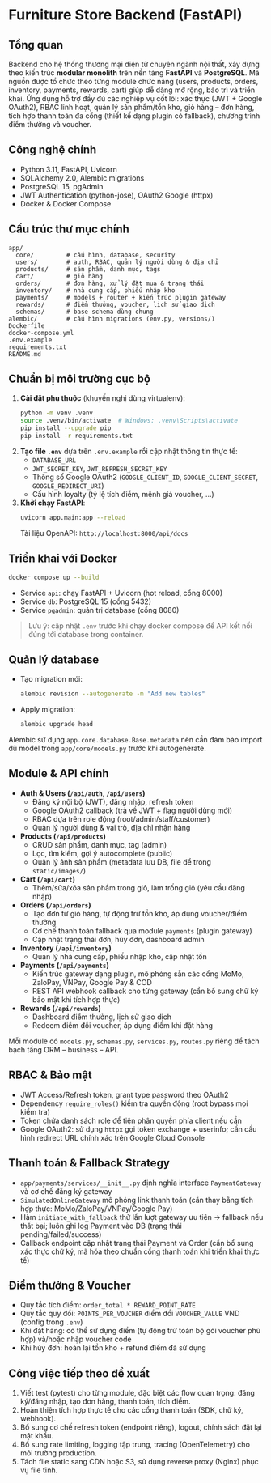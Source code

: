# Furniture Store Backend (FastAPI)

## Tổng quan

Backend cho hệ thống thương mại điện tử chuyên ngành nội thất, xây dựng theo kiến trúc **modular monolith** trên nền tảng **FastAPI** và **PostgreSQL**. Mã nguồn được tổ chức theo từng module chức năng (users, products, orders, inventory, payments, rewards, cart) giúp dễ dàng mở rộng, bảo trì và triển khai. Ứng dụng hỗ trợ đầy đủ các nghiệp vụ cốt lõi: xác thực (JWT + Google OAuth2), RBAC linh hoạt, quản lý sản phẩm/tồn kho, giỏ hàng – đơn hàng, tích hợp thanh toán đa cổng (thiết kế dạng plugin có fallback), chương trình điểm thưởng và voucher.

## Công nghệ chính

- Python 3.11, FastAPI, Uvicorn
- SQLAlchemy 2.0, Alembic migrations
- PostgreSQL 15, pgAdmin
- JWT Authentication (python-jose), OAuth2 Google (httpx)
- Docker & Docker Compose

## Cấu trúc thư mục chính

```
app/
  core/         # cấu hình, database, security
  users/        # auth, RBAC, quản lý người dùng & địa chỉ
  products/     # sản phẩm, danh mục, tags
  cart/         # giỏ hàng
  orders/       # đơn hàng, xử lý đặt mua & trạng thái
  inventory/    # nhà cung cấp, phiếu nhập kho
  payments/     # models + router + kiến trúc plugin gateway
  rewards/      # điểm thưởng, voucher, lịch sử giao dịch
  schemas/      # base schema dùng chung
alembic/        # cấu hình migrations (env.py, versions/)
Dockerfile
docker-compose.yml
.env.example
requirements.txt
README.md
```

## Chuẩn bị môi trường cục bộ

1. **Cài đặt phụ thuộc** (khuyến nghị dùng virtualenv):
   ```bash
   python -m venv .venv
   source .venv/bin/activate  # Windows: .venv\Scripts\activate
   pip install --upgrade pip
   pip install -r requirements.txt
   ```
2. **Tạo file `.env`** dựa trên `.env.example` rồi cập nhật thông tin thực tế:
   - `DATABASE_URL`
   - `JWT_SECRET_KEY`, `JWT_REFRESH_SECRET_KEY`
   - Thông số Google OAuth2 (`GOOGLE_CLIENT_ID`, `GOOGLE_CLIENT_SECRET`, `GOOGLE_REDIRECT_URI`)
   - Cấu hình loyalty (tỷ lệ tích điểm, mệnh giá voucher, …)
3. **Khởi chạy FastAPI**:
   ```bash
   uvicorn app.main:app --reload
   ```
   Tài liệu OpenAPI: `http://localhost:8000/api/docs`

## Triển khai với Docker

```bash
docker compose up --build
```

- Service `api`: chạy FastAPI + Uvicorn (hot reload, cổng 8000)
- Service `db`: PostgreSQL 15 (cổng 5432)
- Service `pgadmin`: quản trị database (cổng 8080)

> Lưu ý: cập nhật `.env` trước khi chạy docker compose để API kết nối đúng tới database trong container.

## Quản lý database

- Tạo migration mới:
  ```bash
  alembic revision --autogenerate -m "Add new tables"
  ```
- Apply migration:
  ```bash
  alembic upgrade head
  ```

Alembic sử dụng `app.core.database.Base.metadata` nên cần đảm bảo import đủ model trong `app/core/models.py` trước khi autogenerate.

## Module & API chính

- **Auth & Users (`/api/auth`, `/api/users`)**
  - Đăng ký nội bộ (JWT), đăng nhập, refresh token
  - Google OAuth2 callback (trả về JWT + flag người dùng mới)
  - RBAC dựa trên role động (root/admin/staff/customer)
  - Quản lý người dùng & vai trò, địa chỉ nhận hàng
- **Products (`/api/products`)**
  - CRUD sản phẩm, danh mục, tag (admin)
  - Lọc, tìm kiếm, gợi ý autocomplete (public)
  - Quản lý ảnh sản phẩm (metadata lưu DB, file để trong `static/images/`)
- **Cart (`/api/cart`)**
  - Thêm/sửa/xóa sản phẩm trong giỏ, làm trống giỏ (yêu cầu đăng nhập)
- **Orders (`/api/orders`)**
  - Tạo đơn từ giỏ hàng, tự động trừ tồn kho, áp dụng voucher/điểm thưởng
  - Cơ chế thanh toán fallback qua module `payments` (plugin gateway)
  - Cập nhật trạng thái đơn, hủy đơn, dashboard admin
- **Inventory (`/api/inventory`)**
  - Quản lý nhà cung cấp, phiếu nhập kho, cập nhật tồn
- **Payments (`/api/payments`)**
  - Kiến trúc gateway dạng plugin, mô phỏng sẵn các cổng MoMo, ZaloPay, VNPay, Google Pay & COD
  - REST API webhook callback cho từng gateway (cần bổ sung chữ ký bảo mật khi tích hợp thực)
- **Rewards (`/api/rewards`)**
  - Dashboard điểm thưởng, lịch sử giao dịch
  - Redeem điểm đổi voucher, áp dụng điểm khi đặt hàng

Mỗi module có `models.py`, `schemas.py`, `services.py`, `routes.py` riêng để tách bạch tầng ORM – business – API.

## RBAC & Bảo mật

- JWT Access/Refresh token, grant type password theo OAuth2
- Dependency `require_roles()` kiểm tra quyền động (root bypass mọi kiểm tra)
- Token chứa danh sách role để tiện phân quyền phía client nếu cần
- Google OAuth2: sử dụng `httpx` gọi token exchange + userinfo; cần cấu hình redirect URL chính xác trên Google Cloud Console

## Thanh toán & Fallback Strategy

- `app/payments/services/__init__.py` định nghĩa interface `PaymentGateway` và cơ chế đăng ký gateway
- `SimulatedOnlineGateway` mô phỏng link thanh toán (cần thay bằng tích hợp thực: MoMo/ZaloPay/VNPay/Google Pay)
- Hàm `initiate_with_fallback` thử lần lượt gateway ưu tiên -> fallback nếu thất bại; luôn ghi log Payment vào DB (trạng thái pending/failed/success)
- Callback endpoint cập nhật trạng thái Payment và Order (cần bổ sung xác thực chữ ký, mã hóa theo chuẩn cổng thanh toán khi triển khai thực tế)

## Điểm thưởng & Voucher

- Quy tắc tích điểm: `order_total * REWARD_POINT_RATE`
- Quy tắc quy đổi: `POINTS_PER_VOUCHER` điểm đổi `VOUCHER_VALUE` VND (config trong `.env`)
- Khi đặt hàng: có thể sử dụng điểm (tự động trừ toàn bộ gói voucher phù hợp) và/hoặc nhập voucher code
- Khi hủy đơn: hoàn lại tồn kho + refund điểm đã sử dụng

## Công việc tiếp theo đề xuất

1. Viết test (pytest) cho từng module, đặc biệt các flow quan trọng: đăng ký/đăng nhập, tạo đơn hàng, thanh toán, tích điểm.
2. Hoàn thiện tích hợp thực tế cho các cổng thanh toán (SDK, chữ ký, webhook).
3. Bổ sung cơ chế refresh token (endpoint riêng), logout, chính sách đặt lại mật khẩu.
4. Bổ sung rate limiting, logging tập trung, tracing (OpenTelemetry) cho môi trường production.
5. Tách file static sang CDN hoặc S3, sử dụng reverse proxy (Nginx) phục vụ file tĩnh.
